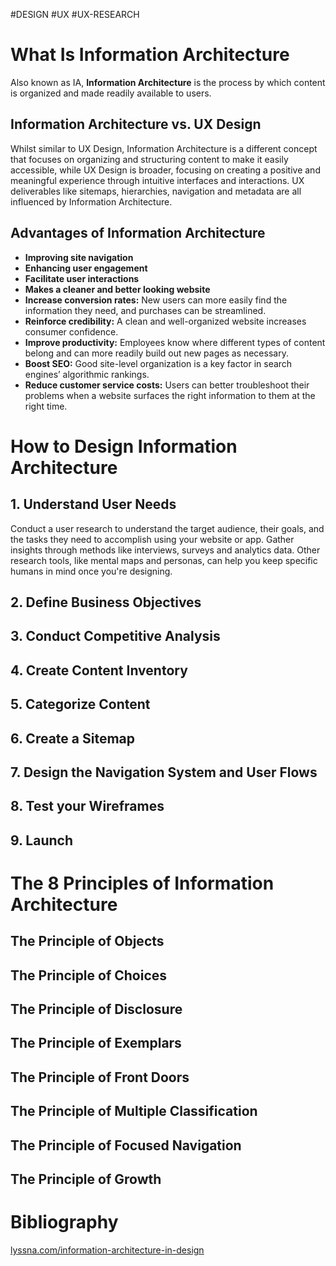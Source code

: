#DESIGN #UX #UX-RESEARCH  
# What Is Information Architecture
Also known as IA, **Information Architecture** is the process by which content is organized and made readily available to users.

## Information Architecture vs. UX Design
Whilst similar to UX Design, Information Architecture is a different concept that focuses on organizing and structuring content to make it easily accessible, while UX Design is broader, focusing on creating a positive and meaningful experience through intuitive interfaces and interactions.
UX deliverables like sitemaps, hierarchies, navigation and metadata are all influenced by Information Architecture.

## Advantages of Information Architecture
- **Improving site navigation**
- **Enhancing user engagement**
- **Facilitate user interactions**
- **Makes a cleaner and better looking website**
- **Increase conversion rates:** New users can more easily find the information they need, and purchases can be streamlined. 
- **Reinforce credibility:** A clean and well-organized website increases consumer confidence. 
- **Improve productivity:** Employees know where different types of content belong and can more readily build out new pages as necessary.
- **Boost SEO:** Good site-level organization is a key factor in search engines’ algorithmic rankings. 
- **Reduce customer service costs:** Users can better troubleshoot their problems when a website surfaces the right information to them at the right time.

# How to Design Information Architecture
## 1. Understand User Needs
Conduct a user research to understand the target audience, their goals, and the tasks they need to accomplish using your website or app.
Gather insights through methods like interviews, surveys and analytics data.
Other research tools, like mental maps and personas, can help you keep specific humans in mind once you're designing.

## 2. Define Business Objectives

## 3. Conduct Competitive Analysis

## 4. Create Content Inventory

## 5. Categorize Content

## 6. Create a Sitemap

## 7. Design the Navigation System and User Flows

## 8. Test your Wireframes

## 9. Launch

# The 8 Principles of Information Architecture

## The Principle of Objects

## The Principle of Choices

## The Principle of Disclosure

## The Principle of Exemplars

## The Principle of Front Doors

## The Principle of Multiple Classification

## The Principle of Focused Navigation

## The Principle of Growth


# Bibliography
[lyssna.com/information-architecture-in-design](https://www.lyssna.com/blog/information-architecture-in-ux/#what-is-information-architecture-)
